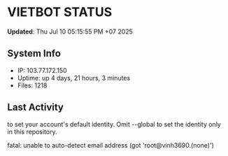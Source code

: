 # VIETBOT STATUS
**Updated**: Thu Jul 10 05:15:55 PM +07 2025

## System Info
- IP: 103.77.172.150
- Uptime: up 4 days, 21 hours, 3 minutes
- Files: 1218

## Last Activity

to set your account's default identity.
Omit --global to set the identity only in this repository.

fatal: unable to auto-detect email address (got 'root@vinh3690.(none)')
